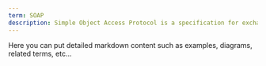 ```yaml
---
term: SOAP
description: Simple Object Access Protocol is a specification for exchanging structured information over the internet.
---
```


Here you can put detailed markdown content such as examples, diagrams, related terms, etc... 